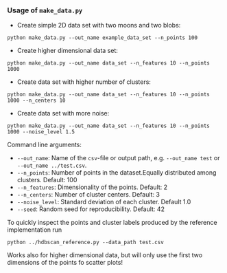 ### Usage of `make_data.py`
* Create simple 2D data set with two moons and two blobs:
```
python make_data.py --out_name example_data_set --n_points 100
```

* Create higher dimensional data set:
```
python make_data.py --out_name data_set --n_features 10 --n_points 1000
```

* Create data set with higher number of clusters:
```
python make_data.py --out_name data_set --n_features 10 --n_points 1000 --n_centers 10
```

* Create data set with more noise:
```
python make_data.py --out_name data_set --n_features 10 --n_points 1000 --noise_level 1.5
```

Command line arguments:
* `--out_name`: Name of the `csv`-file or output path, e.g. `--out_name test` or `--out_name ../test.csv`.
* `--n_points`: Number of points in the dataset.Equally distributed among clusters. Default: 100
* `--n_features`: Dimensionality of the points. Default: 2
* `--n_centers`: Number of cluster centers. Default: 3
* `--noise_level`: Standard deviation of each cluster. Default 1.0
* `--seed`: Random seed for reproducibility. Default: 42

To quickly inspect the points and cluster labels produced by the reference implementation run
```
python ../hdbscan_reference.py --data_path test.csv
```
Works also for higher dimensional data, but will only use the first two dimensions of the points fo scatter plots!
